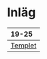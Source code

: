 # Inläg


| 19-25                                                  |
| :------------------------------------------------------- |
| [Templet](https://Caspian.rosengern.nu/blog/mall.html) |
